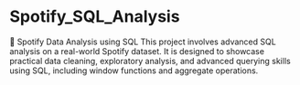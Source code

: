 # Spotify_SQL_Analysis
🎵 Spotify Data Analysis using SQL This project involves advanced SQL analysis on a real-world Spotify dataset. It is designed to showcase practical data cleaning, exploratory analysis, and advanced querying skills using SQL, including window functions and aggregate operations.
